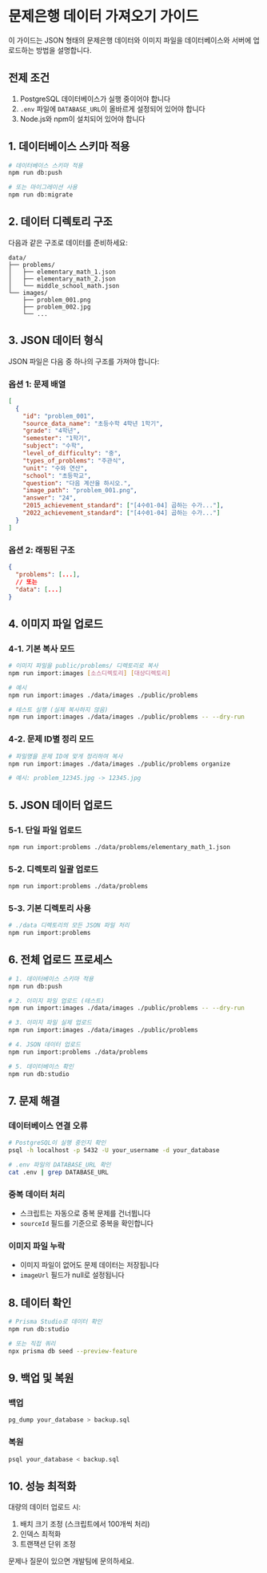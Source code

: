 # 문제은행 데이터 가져오기 가이드

이 가이드는 JSON 형태의 문제은행 데이터와 이미지 파일을 데이터베이스와 서버에 업로드하는 방법을 설명합니다.

## 전제 조건

1. PostgreSQL 데이터베이스가 실행 중이어야 합니다
2. `.env` 파일에 `DATABASE_URL`이 올바르게 설정되어 있어야 합니다
3. Node.js와 npm이 설치되어 있어야 합니다

## 1. 데이터베이스 스키마 적용

```bash
# 데이터베이스 스키마 적용
npm run db:push

# 또는 마이그레이션 사용
npm run db:migrate
```

## 2. 데이터 디렉토리 구조

다음과 같은 구조로 데이터를 준비하세요:

```
data/
├── problems/
│   ├── elementary_math_1.json
│   ├── elementary_math_2.json
│   └── middle_school_math.json
└── images/
    ├── problem_001.png
    ├── problem_002.jpg
    └── ...
```

## 3. JSON 데이터 형식

JSON 파일은 다음 중 하나의 구조를 가져야 합니다:

### 옵션 1: 문제 배열
```json
[
  {
    "id": "problem_001",
    "source_data_name": "초등수학 4학년 1학기",
    "grade": "4학년",
    "semester": "1학기",
    "subject": "수학",
    "level_of_difficulty": "중",
    "types_of_problems": "주관식",
    "unit": "수와 연산",
    "school": "초등학교",
    "question": "다음 계산을 하시오.",
    "image_path": "problem_001.png",
    "answer": "24",
    "2015_achievement_standard": ["[4수01-04] 곱하는 수가..."],
    "2022_achievement_standard": ["[4수01-04] 곱하는 수가..."]
  }
]
```

### 옵션 2: 래핑된 구조
```json
{
  "problems": [...],
  // 또는
  "data": [...]
}
```

## 4. 이미지 파일 업로드

### 4-1. 기본 복사 모드
```bash
# 이미지 파일을 public/problems/ 디렉토리로 복사
npm run import:images [소스디렉토리] [대상디렉토리]

# 예시
npm run import:images ./data/images ./public/problems

# 테스트 실행 (실제 복사하지 않음)
npm run import:images ./data/images ./public/problems -- --dry-run
```

### 4-2. 문제 ID별 정리 모드
```bash
# 파일명을 문제 ID에 맞게 정리하여 복사
npm run import:images ./data/images ./public/problems organize

# 예시: problem_12345.jpg -> 12345.jpg
```

## 5. JSON 데이터 업로드

### 5-1. 단일 파일 업로드
```bash
npm run import:problems ./data/problems/elementary_math_1.json
```

### 5-2. 디렉토리 일괄 업로드
```bash
npm run import:problems ./data/problems
```

### 5-3. 기본 디렉토리 사용
```bash
# ./data 디렉토리의 모든 JSON 파일 처리
npm run import:problems
```

## 6. 전체 업로드 프로세스

```bash
# 1. 데이터베이스 스키마 적용
npm run db:push

# 2. 이미지 파일 업로드 (테스트)
npm run import:images ./data/images ./public/problems -- --dry-run

# 3. 이미지 파일 실제 업로드
npm run import:images ./data/images ./public/problems

# 4. JSON 데이터 업로드
npm run import:problems ./data/problems

# 5. 데이터베이스 확인
npm run db:studio
```

## 7. 문제 해결

### 데이터베이스 연결 오류
```bash
# PostgreSQL이 실행 중인지 확인
psql -h localhost -p 5432 -U your_username -d your_database

# .env 파일의 DATABASE_URL 확인
cat .env | grep DATABASE_URL
```

### 중복 데이터 처리
- 스크립트는 자동으로 중복 문제를 건너뜁니다
- `sourceId` 필드를 기준으로 중복을 확인합니다

### 이미지 파일 누락
- 이미지 파일이 없어도 문제 데이터는 저장됩니다
- `imageUrl` 필드가 null로 설정됩니다

## 8. 데이터 확인

```bash
# Prisma Studio로 데이터 확인
npm run db:studio

# 또는 직접 쿼리
npx prisma db seed --preview-feature
```

## 9. 백업 및 복원

### 백업
```bash
pg_dump your_database > backup.sql
```

### 복원
```bash
psql your_database < backup.sql
```

## 10. 성능 최적화

대량의 데이터 업로드 시:

1. 배치 크기 조정 (스크립트에서 100개씩 처리)
2. 인덱스 최적화
3. 트랜잭션 단위 조정

문제나 질문이 있으면 개발팀에 문의하세요.